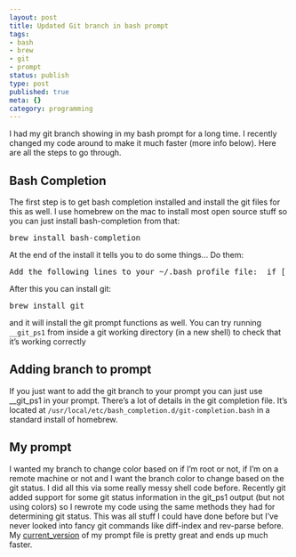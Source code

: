 ```yaml
---
layout: post
title: Updated Git branch in bash prompt
tags:
- bash
- brew
- git
- prompt
status: publish
type: post
published: true
meta: {}
category: programming
---
```

<p>I had my git branch showing in my bash prompt for a long time. I recently changed my code around to make it much faster (more info below). Here are all the steps to go through.</p><h2>Bash Completion</h2><p>The first step is to get bash completion installed and install the git files for this as well. I use homebrew on the mac to install most open source stuff so you can just install bash-completion from that:</p><div class="CodeRay">  <div class="code"><pre>brew install bash-completion</pre></div></div><p>At the end of the install it tells you to do some things&hellip; Do them:</p><div class="CodeRay">  <div class="code"><pre>Add the following lines to your ~/.bash_profile file:  if [ -f `brew --prefix`/etc/bash_completion ]; then    . `brew --prefix`/etc/bash_completion  fiTo install Homebrew's own completion script:  ln &quot;#{HOMEBREW_PREFIX}/Library/Contributions/brew_bash_completion.sh&quot; &quot;#{etc}/bash_completion.d&quot;</pre></div></div><p>After this you can install git:</p><div class="CodeRay">  <div class="code"><pre>brew install git</pre></div></div><p>and it will install the git prompt functions as well. You can try running <code>__git_ps1</code> from inside a git working directory (in a new shell) to check that it&rsquo;s working correctly</p><h2>Adding branch to prompt</h2><p>If you just want to add the git branch to your prompt you can just use __git_ps1 in your prompt. There&rsquo;s a lot of details in the git completion file. It&rsquo;s located at <code>/usr/local/etc/bash_completion.d/git-completion.bash</code> in a standard install of homebrew.</p><h2>My prompt</h2><p>I wanted my branch to change color based on if I&rsquo;m root or not, if I&rsquo;m on a remote machine or not and I want the branch color to change based on the git status. I did all this via some really messy shell code before. Recently git added support for some git status information in the git_ps1 output (but not using colors) so I rewrote my code using the same methods they had for determining git status. This was all stuff I could have done before but I&rsquo;ve never looked into fancy git commands like diff-index and rev-parse before. My <a href="https://github.com/Kelsin/configs/blob/master/.bash_prompt">current_version</a> of my prompt file is pretty great and ends up much faster.</p>
